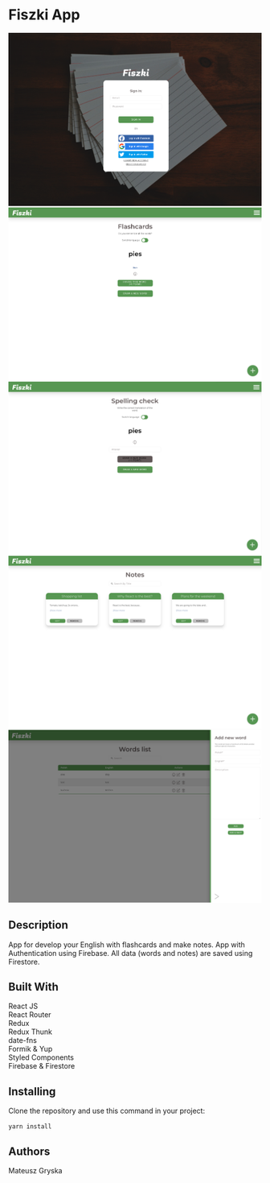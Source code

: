 # Fiszki App

![login view](assets/screenshots/fiszki1.png)
![flashcards view](assets/screenshots/fiszki2.png)
![spelling check view](assets/screenshots/fiszki5.png)
![notes view](assets/screenshots/fiszki4.png)
![table view](assets/screenshots/fiszki7.png)

## Description

App for develop your English with flashcards and make notes. App with Authentication using Firebase. All data (words and notes) are saved using Firestore.

## Built With

React JS <br />
React Router <br />
Redux <br />
Redux Thunk <br />
date-fns <br />
Formik & Yup <br />
Styled Components <br />
Firebase & Firestore <br />

## Installing

Clone the repository and use this command in your project:

```
yarn install
```

## Authors

Mateusz Gryska

